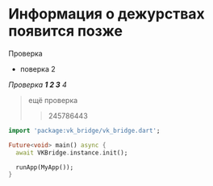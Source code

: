 # Информация о дежурствах появится позже 

Проверка 

- поверка 2

_Проверка __1 2 3__ 4_

> ещё проверка 
>> 245786443


```dart
import 'package:vk_bridge/vk_bridge.dart';

Future<void> main() async {
  await VKBridge.instance.init();

  runApp(MyApp());
}
```
